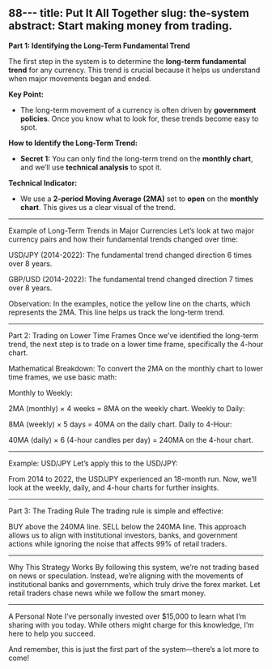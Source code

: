 88---
title: Put It All Together
slug: the-system
abstract: Start making money from trading.
---

**Part 1: Identifying the Long-Term Fundamental Trend**

The first step in the system is to determine the **long-term fundamental trend** for any currency. This trend is crucial because it helps us understand when major movements began and ended.

**Key Point:**
- The long-term movement of a currency is often driven by **government policies**. Once you know what to look for, these trends become easy to spot.

**How to Identify the Long-Term Trend:**
- **Secret 1:** You can only find the long-term trend on the **monthly chart**, and we’ll use **technical analysis** to spot it.

**Technical Indicator:**
- We use a **2-period Moving Average (2MA)** set to **open** on the **monthly chart**. This gives us a clear visual of the trend.

---

Example of Long-Term Trends in Major Currencies
Let’s look at two major currency pairs and how their fundamental trends changed over time:

USD/JPY (2014-2022):
The fundamental trend changed direction 6 times over 8 years.

GBP/USD (2014-2022):
The fundamental trend changed direction 7 times over 8 years.

Observation:
In the examples, notice the yellow line on the charts, which represents the 2MA. This line helps us track the long-term trend.

---

Part 2: Trading on Lower Time Frames
Once we’ve identified the long-term trend, the next step is to trade on a lower time frame, specifically the 4-hour chart.

Mathematical Breakdown:
To convert the 2MA on the monthly chart to lower time frames, we use basic math:

Monthly to Weekly:

2MA (monthly) × 4 weeks = 8MA on the weekly chart.
Weekly to Daily:

8MA (weekly) × 5 days = 40MA on the daily chart.
Daily to 4-Hour:

40MA (daily) × 6 (4-hour candles per day) = 240MA on the 4-hour chart.

---

Example: USD/JPY
Let’s apply this to the USD/JPY:

From 2014 to 2022, the USD/JPY experienced an 18-month run.
Now, we’ll look at the weekly, daily, and 4-hour charts for further insights.

---

Part 3: The Trading Rule
The trading rule is simple and effective:

BUY above the 240MA line.
SELL below the 240MA line.
This approach allows us to align with institutional investors, banks, and government actions while ignoring the noise that affects 99% of retail traders.

---

Why This Strategy Works
By following this system, we’re not trading based on news or speculation. Instead, we’re aligning with the movements of institutional banks and governments, which truly drive the forex market. Let retail traders chase news while we follow the smart money.

---

A Personal Note
I’ve personally invested over $15,000 to learn what I’m sharing with you today. While others might charge for this knowledge, I’m here to help you succeed.

And remember, this is just the first part of the system—there’s a lot more to come!
